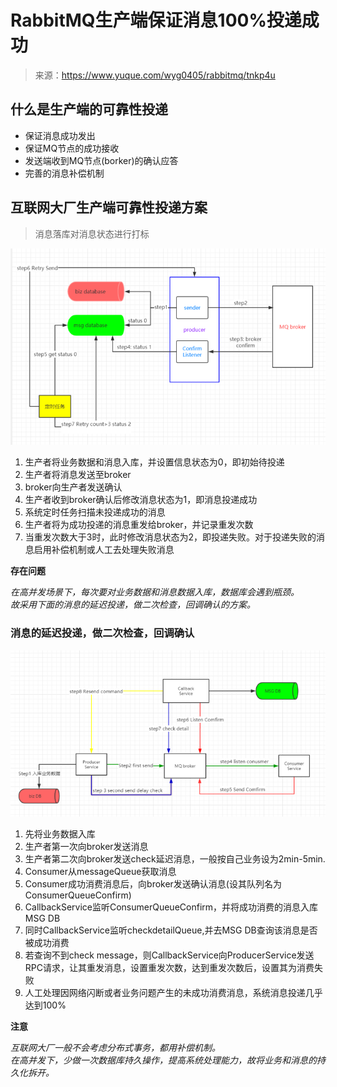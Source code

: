 # RabbitMQ生产端保证消息100%投递成功

> 来源：<https://www.yuque.com/wyg0405/rabbitmq/tnkp4u>

## 什么是生产端的可靠性投递

- 保证消息成功发出
- 保证MQ节点的成功接收
- 发送端收到MQ节点(borker)的确认应答
- 完善的消息补偿机制

## 互联网大厂生产端可靠性投递方案

> 消息落库对消息状态进行打标

![RabbitMQ生产端保证消息100%投递成功.消息落库对消息状态进行打标](RabbitMQ生产端保证消息100投递成功.消息落库对消息状态进行打标.png)

1. 生产者将业务数据和消息入库，并设置信息状态为0，即初始待投递
2. 生产者将消息发送至broker
3. broker向生产者发送确认
4. 生产者收到broker确认后修改消息状态为1，即消息投递成功
5. 系统定时任务扫描未投递成功的消息
6. 生产者将为成功投递的消息重发给broker，并记录重发次数
7. 当重发次数大于3时，此时修改消息状态为2，即投递失败。对于投递失败的消息启用补偿机制或人工去处理失败消息

**存在问题**

*在高并发场景下，每次要对业务数据和消息数据入库，数据库会遇到瓶颈。  
故采用下面的消息的延迟投递，做二次检查，回调确认的方案。*

### 消息的延迟投递，做二次检查，回调确认

![RabbitMQ生产端保证消息100投递成功.消息的延迟投递-做二次检查-回调确认.png](RabbitMQ生产端保证消息100投递成功.消息的延迟投递-做二次检查-回调确认.png)

1. 先将业务数据入库
2. 生产者第一次向broker发送消息
3. 生产者第二次向broker发送check延迟消息，一般按自己业务设为2min-5min.
4. Consumer从messageQueue获取消息
5. Consumer成功消费消息后，向broker发送确认消息(设其队列名为ConsumerQueueConfirm)
6. CallbackService监听ConsumerQueueConfirm，并将成功消费的消息入库MSG DB
7. 同时CallbackService监听checkdetailQueue,并去MSG DB查询该消息是否被成功消费
8. 若查询不到check message，则CallbackService向ProducerService发送RPC请求，让其重发消息，设置重发次数，达到重发次数后，设置其为消费失败
9. 人工处理因网络闪断或者业务问题产生的未成功消费消息，系统消息投递几乎达到100%

**注意**

*互联网大厂一般不会考虑分布式事务，都用补偿机制。  
在高并发下，少做一次数据库持久操作，提高系统处理能力，故将业务和消息的持久化拆开。*